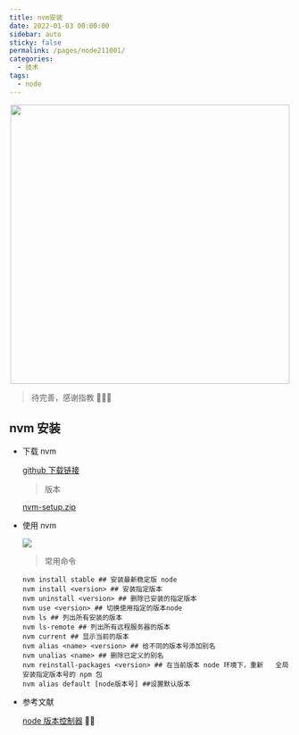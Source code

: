 ```yaml
---
title: nvm安装
date: 2022-01-03 00:00:00
sidebar: auto
sticky: false
permalink: /pages/node211001/
categories:
  - 技术
tags:
  - node
---
```


<p align="center">
  <img width="500" src="https://p15.qhimg.com/dmfd/2560_1440_/t01d8c9c3a99ec1e492.jpg"/>
</p>

> 待完善，感谢指教 🌹🌹🌹
>
> <!-- more -->

## nvm 安装

- 下载 nvm

  [github 下载链接](https://github.com/coreybutler/nvm-windows/releases)

  > 版本

  [nvm-setup.zip](https://github.com/coreybutler/nvm-windows/releases/download/1.1.9/nvm-setup.zip)

- 使用 nvm

  ![](https://i.postimg.cc/QtVY2G42/20220331144238.png)

  > 常用命令

  ```
  nvm install stable ## 安装最新稳定版 node
  nvm install <version> ## 安装指定版本
  nvm uninstall <version> ## 删除已安装的指定版本
  nvm use <version> ## 切换使用指定的版本node
  nvm ls ## 列出所有安装的版本
  nvm ls-remote ## 列出所有远程服务器的版本
  nvm current ## 显示当前的版本
  nvm alias <name> <version> ## 给不同的版本号添加别名
  nvm unalias <name> ## 删除已定义的别名
  nvm reinstall-packages <version> ## 在当前版本 node 环境下，重新   全局安装指定版本号的 npm 包
  nvm alias default [node版本号] ##设置默认版本
  ```

- 参考文献

  [node 版本控制器](https://www.cnblogs.com/Wei-notes/p/16030617.html) 👍🏿
